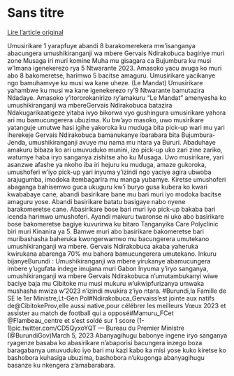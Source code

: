 # Sans titre

[Lire l’article original](https://lemandat.org/kir/blog/2023/03/14/burundi-1-yarapfuye-5-bacika-amaguru-mu-bacungera-umushikiranganji-wa-mbere/)

Umusirikare 1 yarapfuye abandi 8 barakomerekera mw’isanganya abacungera umushikiranganji wa mbere Gervais Ndirakobuca bagiriye muri zone Musaga iri muri komine Muha mu gisagara ca Bujumbura ku musi w’Imana igenekerezo rya 5 Ntwarante 2023. Amasoko yacu avuga ko muri abo 8 bakomeretse, harimwo 5 bacitse amaguru. Umusirikare yacikanye ngo bamuhamvye ku musi wa kane uheze. (Le Mandat)
Umusirikare yahambwe ku musi wa kane igenekerezo ry’9 Ntwarante bamutazira Ndadaye. Amasoko y’itororokanirizo ry’amakuru “Le Mandat” amenyesha ko umushikiranganji wa mbereGervais Ndirakobuca batazira Ndakugarikaatigeze yitaba ivyo bikorwa vyo gushingura umusirikare yahora ari mu bamucungerera ubuzima. Ku bw’ayo masoko, uwo musirikare yatanguje umutwe hasi igihe yakoroka ku muduga bita pick-up wari mu yari iherekeje Gervais Ndirakobuca bamanukanye ibarabara bita Bujumbura-Jenda, umushikiranganji avuye mu nama mu ntara ya Bururi. Abaduhaye amakuru bibaza ko ari umuvuduko munini, izo pick-up uko zari zine zariko, watumye haba iryo sanganya zishitse aho ku Musaga. Uwo musirikare, yari asanzwe afashe ya nkoho iba iri hejuru ku muduga, amaze gukoroka, umushoferi w’iyo pick-up yari inyuma y’izindi ngo yaciye agira ubwoba arajugumba, imodoka itembagarira mu manga yubamye. Kiretse umushoferi abaganga bahisemwo guca ukuguru kw’i buryo gusa kubera ko kwari kwababaye cane, abandi basirikare bane mu bari muri iyo modoka bacitse amaguru yose. Abandi basirikare batatu basigaye nabo nyene barakomeretse cane. Abasirikare bose bari muri iyo pick-up bakaba bari icenda harimwo umushoferi.
Ayandi makuru twaronse ni uko abo basirikare bose bakomeretse bagiye kuvurirwa ku bitaro Tanganyika Care Polyclinic biri muri Kinanira ya 5. Bamwe muri abo basirikare bakomeretse bari muribashasha baheruka kwongerwamwo mu bacungerera umutekano umushikiranganji wa mbere. Gervais Ndirakobuca akaba yaheruka kwirukana abarenga 70% mu bahora bamucungerera umutekano.
Inkuru bijanyeBurundi : Umushikiranganji wa mbere yirukanye abamucungera imbere y’ugufata indege imujana muri Gabon
Inyuma y’iryo sanganya, umushikiranganji wa mbere Gervais Ndirakobuca n’umutambukanyi wiwe baciye baja mu Cibitoke mu musi mukuru w’ukwipfurizanya umwaka mushasha mwiza w’2023 n’izindi mvukira z’iyo ntara.
#Burundi,la Famille de SE le 1er Ministre,Lt-Gén Pol#Ndirakobuca_Gervaiss’est jointe aux natifs de@CibitokeProv,elle aussi native,pour célébrer les meilleurs Vœux 2023 et assister au match de football qui a opposé#Mamuru_FCet @Flambeau_centre et s’est soldé sur 1 score (1-1)pic.twitter.com/CD5QyxoYQT
— Bureau du Premier Ministre (@BurundiGov)March 5, 2023
Abanyagihugu babonye ingene iryo sanganya ryagenze basaba ko abasirikare n’abaporisi bacungera inzego boza baragabanya umuvuduko iyo bari mu kazi kabo ka misi yose kuko kiretse ko bashobora kuhasiga ubuzima, bashobora n’ukugonga abanyagihugu basanze ku nkengera z’amabarabara.